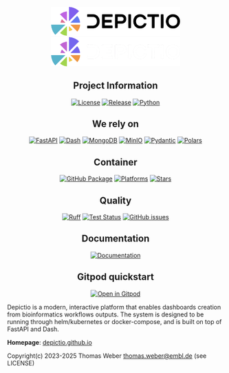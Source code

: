 <!-- markdownlint-disable MD033 MD041 -->
<p align="center">
  <img src="docs/images/logo_hd.png#gh-light-mode-only" alt="Depictio logo" width="300">
  <img src="docs/images/logo_hd_white.png#gh-dark-mode-only" alt="Depictio logo" width="300">
</p>

<div align="center">
<!-- markdownlint-enable MD033 -->

## Project Information

[![License](https://img.shields.io/github/license/depictio/depictio?style=flat-square&logo=opensourceinitiative)](LICENSE)
[![Release](https://img.shields.io/github/v/release/depictio/depictio?style=flat-square&logo=github)](https://github.com/depictio/depictio/releases)
[![Python](https://img.shields.io/badge/python->=3.11-blue?style=flat-square&logo=python)](https://www.python.org/)

## We rely on

[![FastAPI](https://img.shields.io/badge/FastAPI-latest?style=flat-square&logo=fastapi&color=66C2B2)](https://fastapi.tiangolo.com/)
[![Dash](https://img.shields.io/badge/Dash-latest?style=flat-square&logo=plotly&color=7DBEFF)](https://dash.plotly.com/)
[![MongoDB](https://img.shields.io/badge/MongoDB-latest?style=flat-square&logo=mongodb&color=8FCA82)](https://www.mongodb.com/)
[![MinIO](https://img.shields.io/badge/MinIO-latest?style=flat-square&logo=minio&color=E88A97)](https://min.io/)
[![Pydantic](https://img.shields.io/badge/Pydantic-latest?style=flat-square&logo=pydantic&color=F18AAF)](https://pydantic-docs.helpmanual.io/)
[![Polars](https://img.shields.io/badge/Polars-latest?style=flat-square&logo=polars&color=EDBB85)](https://pola-rs.github.io/polars-book/)

## Container

[![GitHub Package](https://img.shields.io/badge/GitHub%20Package-depictio-blue?style=flat-square&logo=docker)](https://github.com/depictio/depictio/pkgs/container/depictio)
[![Platforms](https://img.shields.io/badge/platforms-amd64%20|%20arm64-blue?style=flat-square&logo=linux)](https://github.com/depictio/depictio/pkgs/container/depictio)
[![Stars](https://img.shields.io/github/stars/depictio/depictio?style=flat-square&logo=github)](https://github.com/depictio/depictio)

## Quality

[![Ruff](https://img.shields.io/badge/code%20style-ruff-000000?style=flat-square&logo=python)](https://github.com/astral-sh/ruff)
[![Test Status](https://img.shields.io/github/actions/workflow/status/depictio/depictio/deploy.yaml?label=tests&style=flat-square&logo=github-actions)](https://github.com/depictio/depictio/actions/workflows/deploy.yaml)
[![GitHub issues](https://img.shields.io/github/issues/depictio/depictio?style=flat-square&logo=github)](https://github.com/depictio/depictio/issues)

## Documentation

[![Documentation](https://img.shields.io/badge/docs-latest-blue?style=flat-square&logo=gitbook)](https://depictio.github.io/depictio-docs/latest/)

## Gitpod quickstart

[![Open in Gitpod](https://gitpod.io/button/open-in-gitpod.svg)](https://gitpod.io/#https://github.com/depictio/depictio)

</div>

Depictio is a modern, interactive platform that enables dashboards creation from bioinformatics workflows outputs. The system is designed to be running through helm/kubernetes or docker-compose, and is built on top of FastAPI and Dash.

**Homepage**: [depictio.github.io](https://depictio.github.io/depictio-docs/latest/)

Copyright(c) 2023-2025 Thomas Weber <thomas.weber@embl.de> (see LICENSE)
